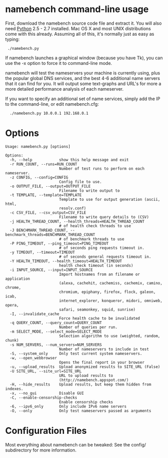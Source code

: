 # namebench command-line usage #

First, download the namebench source code file and extract it. You will also need <a href='http://www.python.org/'>Python</a> 2.5 - 2.7 installed. Mac OS X and most UNIX distributions come with this already. Assuming all of this, it's normally just as easy as typing:

```
 ./namebench.py 
```

If namebench launches a graphical window (because you have Tk), you can use the -x option to force it to command-line mode.

namebench will test the nameservers your machine is currently using, plus
the popular global DNS services, and the best 4-6 additional name servers
that it can find for you. It will output some text-graphs and URL's for more
a more detailed performance analysis of each nameserver.

If you want to specify an additional set of name services, simply add the IP
to the command-line, or edit namebench.cfg:

```
  ./namebench.py 10.0.0.1 192.168.0.1
```

# Options #

```
Usage: namebench.py [options]

Options:
  -h, --help            show this help message and exit
  -r RUN_COUNT, --runs=RUN_COUNT
                        Number of test runs to perform on each nameserver.
  -z CONFIG, --config=CONFIG
                        Config file to use.
  -o OUTPUT_FILE, --output=OUTPUT_FILE
                        Filename to write output to
  -t TEMPLATE, --template=TEMPLATE
                        Template to use for output generation (ascii, html,
                        resolv.conf)
  -c CSV_FILE, --csv_output=CSV_FILE
                        Filename to write query details to (CSV)
  -j HEALTH_THREAD_COUNT, --health_threads=HEALTH_THREAD_COUNT
                        # of health check threads to use
  -J BENCHMARK_THREAD_COUNT, --benchmark_threads=BENCHMARK_THREAD_COUNT
                        # of benchmark threads to use
  -P PING_TIMEOUT, --ping_timeout=PING_TIMEOUT
                        # of seconds ping requests timeout in.
  -y TIMEOUT, --timeout=TIMEOUT
                        # of seconds general requests timeout in.
  -Y HEALTH_TIMEOUT, --health_timeout=HEALTH_TIMEOUT
                        health check timeout (in seconds)
  -i INPUT_SOURCE, --input=INPUT_SOURCE
                        Import hostnames from an filename or application
                        (alexa, cachehit, cachemiss, cachemix, camino, chrome,
                        chromium, epiphany, firefox, flock, galeon, icab,
                        internet_explorer, konqueror, midori, omniweb, opera,
                        safari, seamonkey, squid, sunrise)
  -I, --invalidate_cache
                        Force health cache to be invalidated
  -q QUERY_COUNT, --query_count=QUERY_COUNT
                        Number of queries per run.
  -m SELECT_MODE, --select_mode=SELECT_MODE
                        Selection algorithm to use (weighted, random, chunk)
  -s NUM_SERVERS, --num_servers=NUM_SERVERS
                        Number of nameservers to include in test
  -S, --system_only     Only test current system nameservers.
  -w, --open_webbrowser
                        Opens the final report in your browser
  -u, --upload_results  Upload anonymized results to SITE_URL (False)
  -U SITE_URL, --site_url=SITE_URL
                        URL to upload results to
                        (http://namebench.appspot.com/)
  -H, --hide_results    Upload results, but keep them hidden from indexes.
  -x, --no_gui          Disable GUI
  -C, --enable-censorship-checks
                        Enable censorship checks
  -6, --ipv6_only       Only include IPv6 name servers
  -O, --only            Only test nameservers passed as arguments
```

# Configuration Files #

Most everything about namebench can be tweaked: See the config/ subdirectory for more information.